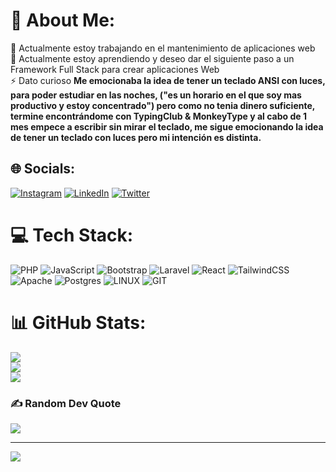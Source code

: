 # 💫 About Me:
🔭 Actualmente estoy trabajando en el mantenimiento de aplicaciones web<br>🌱 Actualmente estoy aprendiendo y deseo dar el siguiente paso a un Framework Full Stack para crear aplicaciones Web<br>⚡ Dato curioso **Me emocionaba la idea de tener un teclado ANSI con luces, para poder estudiar en las noches, ("es un horario en el que soy mas productivo y estoy concentrado") pero como no tenia dinero suficiente, termine encontrándome con TypingClub & MonkeyType y al cabo de 1 mes empece a escribir sin mirar el teclado, me sigue emocionando la idea de tener un teclado con luces pero mi intención es distinta.**


## 🌐 Socials:
[![Instagram](https://img.shields.io/badge/Instagram-%23E4405F.svg?logo=Instagram&logoColor=white)](https://instagram.com/jeangracia.exe) [![LinkedIn](https://img.shields.io/badge/LinkedIn-%230077B5.svg?logo=linkedin&logoColor=white)](https://linkedin.com/in/jeangracia) [![Twitter](https://img.shields.io/badge/Twitter-%231DA1F2.svg?logo=Twitter&logoColor=white)](https://twitter.com/gaspalucho) 

# 💻 Tech Stack:
![PHP](https://img.shields.io/badge/php-%23777BB4.svg?style=for-the-badge&logo=php&logoColor=white) ![JavaScript](https://img.shields.io/badge/javascript-%23323330.svg?style=for-the-badge&logo=javascript&logoColor=%23F7DF1E) ![Bootstrap](https://img.shields.io/badge/bootstrap-%238511FA.svg?style=for-the-badge&logo=bootstrap&logoColor=white) ![Laravel](https://img.shields.io/badge/laravel-%23FF2D20.svg?style=for-the-badge&logo=laravel&logoColor=white) ![React](https://img.shields.io/badge/react-%2320232a.svg?style=for-the-badge&logo=react&logoColor=%2361DAFB) ![TailwindCSS](https://img.shields.io/badge/tailwindcss-%2338B2AC.svg?style=for-the-badge&logo=tailwind-css&logoColor=white) ![Apache](https://img.shields.io/badge/apache-%23D42029.svg?style=for-the-badge&logo=apache&logoColor=white) ![Postgres](https://img.shields.io/badge/postgres-%23316192.svg?style=for-the-badge&logo=postgresql&logoColor=white) ![LINUX](https://img.shields.io/badge/Linux-FCC624?style=for-the-badge&logo=linux&logoColor=black) ![GIT](https://img.shields.io/badge/Git-fc6d26?style=for-the-badge&logo=git&logoColor=white)
# 📊 GitHub Stats:
![](https://github-readme-stats.vercel.app/api?username=JeanGracia&theme=calm&hide_border=false&include_all_commits=false&count_private=false)<br/>
![](https://github-readme-streak-stats.herokuapp.com/?user=JeanGracia&theme=calm&hide_border=false)<br/>
![](https://github-readme-stats.vercel.app/api/top-langs/?username=JeanGracia&theme=calm&hide_border=false&include_all_commits=false&count_private=false&layout=compact)

### ✍️ Random Dev Quote
![](https://quotes-github-readme.vercel.app/api?type=horizontal&theme=gruvbox)

---
[![](https://visitcount.itsvg.in/api?id=JeanGracia&icon=0&color=0)](https://visitcount.itsvg.in)

<!-- Proudly created with GPRM ( https://gprm.itsvg.in ) -->
